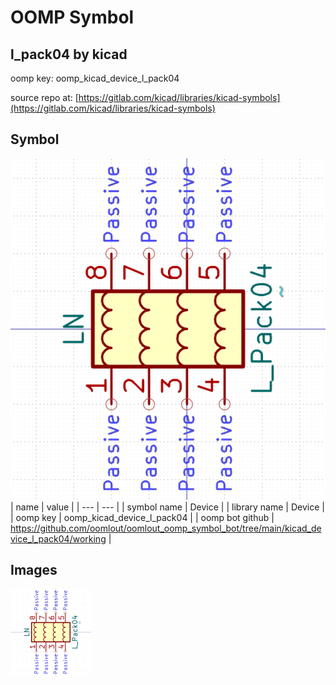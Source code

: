 # OOMP Symbol  
## l_pack04  by kicad  
  
oomp key: oomp_kicad_device_l_pack04  
  
source repo at: [https://gitlab.com/kicad/libraries/kicad-symbols](https://gitlab.com/kicad/libraries/kicad-symbols)  
## Symbol  
  
[![working.png](working_600.png)](working.png)  
| name | value | 
| --- | --- | 
| symbol name | Device | 
| library name | Device | 
| oomp key | oomp_kicad_device_l_pack04 | 
| oomp bot github | https://github.com/oomlout/oomlout_oomp_symbol_bot/tree/main/kicad_device_l_pack04/working | 
## Images  
  
[![working.png](working_140.png)](working.png)  
